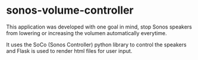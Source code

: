 # sonos-volume-controller

This application was developed with one goal in mind, stop Sonos speakers from lowering or increasing the volumen automatically everytime.

It uses the SoCo (Sonos Controller) python library to control the speakers and Flask is used to render html files for user input.
